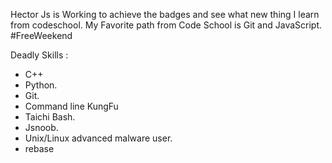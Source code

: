 Hector Js is Working to achieve the badges and see what new thing I learn from codeschool. 
My Favorite path from Code School is Git and JavaScript.  #FreeWeekend

Deadly Skills :
* C++ 
* Python.
* Git.
* Command line KungFu 
* Taichi Bash. 
* Jsnoob.
* Unix/Linux advanced malware user.
* rebase 

